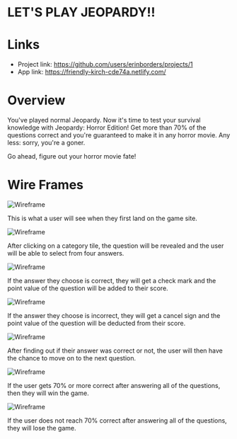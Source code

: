 # LET'S PLAY JEOPARDY!!

# Links
- Project link: https://github.com/users/erinborders/projects/1
- App link: https://friendly-kirch-cde74a.netlify.com/

# Overview
You've played normal Jeopardy. Now it's time to test your survival knowledge with Jeopardy: Horror Edition! Get more than 70% of the questions correct and you're guaranteed to make it in any horror movie. Any less: sorry, you're a goner.

Go ahead, figure out your horror movie fate!

# Wire Frames
![Wireframe](https://github.com/erinborders/jeopardy/blob/master/images/jeopardy%20start%20screen.png)

This is what a user will see when they first land on the game site.

![Wireframe](https://github.com/erinborders/jeopardy/blob/master/images/jeopardy%20reveal%20question.png)

After clicking on a category tile, the question will be revealed and the user will be able to select from four answers.

![Wireframe](https://github.com/erinborders/jeopardy/blob/master/images/jeopardy%20correct%20answer.png)

If the answer they choose is correct, they will get a check mark and the point value of the question will be added to their score.

![Wireframe](https://github.com/erinborders/jeopardy/blob/master/images/jeopardy%20wrong%20answer.png)

If the answer they choose is incorrect, they will get a cancel sign and the point value of the question will be deducted from their score.

![Wireframe](https://github.com/erinborders/jeopardy/blob/master/images/jeopardy%20next%20question.png)

After finding out if their answer was correct or not, the user will then have the chance to move on to the next question.

![Wireframe](https://github.com/erinborders/jeopardy/blob/master/images/jeopardy%20winner.png)

If the user gets 70% or more correct after answering all of the questions, then they will win the game.

![Wireframe](https://github.com/erinborders/jeopardy/blob/master/images/jeopardy%20loser.png)

If the user does not reach 70% correct after answering all of the questions, they will lose the game.
